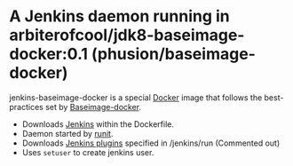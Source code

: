 # A Jenkins daemon running in arbiterofcool/jdk8-baseimage-docker:0.1 (phusion/baseimage-docker) 

jenkins-baseimage-docker is a special [Docker](http://www.docker.io) image that follows the best-practices set by [Baseimage-docker](https://github.com/phusion/baseimage-docker).

 * Downloads [Jenkins](http://jenkins-ci.org/) within the Dockerfile.
 * Daemon started by [runit](http://smarden.org/runit/).
 * Downloads [Jenkins plugins](http://updates.jenkins-ci.org/download/plugins/) specified in /jenkins/run (Commented out)
 * Uses `setuser` to create jenkins user.
